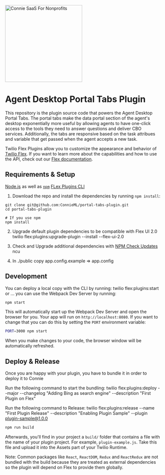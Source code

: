 <a  href="https://www.connieconnect.com">
<img  src="https://i.postimg.cc/MGd7M6Cp/connie-logo-white-thin-deja-Vu-Sans.png"  alt="Connie SaaS For Nonprofits"  width="250"  />
</a>

# Agent Desktop Portal Tabs Plugin
This repository is the plugin source code that powers the Agent Desktop Portal Tabs. The portal tabs make the data portal section of the agent's desktop exponentially more useful by allowing agents to have one-click access to the tools they need to answer questions and deliver CBO services. Additionally, the tabs are responsive based on the task attribues and variable that get passed when the agent accepts a new task. 

Twilio Flex Plugins allow you to customize the appearance and behavior of [Twilio Flex](https://www.twilio.com/flex). If you want to learn more about the capabilities and how to use the API, check out our [Flex documentation](https://www.twilio.com/docs/flex).

## Requirements & Setup

[Node.js](https://nodejs.org) as well as [`npm`](https://npmjs.com)
[FLex Plugins CLI](https://www.twilio.com/docs/flex/developer/plugins/cli/install)


1. Download the repo and install the dependencies by running `npm install`:

``` SSH
git clone git@github.com:ConnieML/portal-tabs-plugin.git
cd portal-tabs-plugin

# If you use npm
npm install
```
2.  Upgrade default plugin dependencies to be compatible with Flex UI 2.0 
    twilio flex:plugins:upgrade-plugin --install --flex-ui-2.0

3. Check and Upgrade additional dependencies with [NPM Check Updates](https://www.npmjs.com/package/npm-check-updates)
    ncu

4. In ./public copy app.config.example => app.config

## Development

You can deploy a local copy with the CLI by running: twilio flex:plugins:start
or ... you can use the Webpack Dev Server by running:

```bash
npm start
```

This will automatically start up the Webpack Dev Server and open the browser for you. Your app will run on `http://localhost:8080`. If you want to change that you can do this by setting the `PORT` environment variable:

```bash
PORT=3000 npm start
```

When you make changes to your code, the browser window will be automatically refreshed.

## Deploy & Release

Once you are happy with your plugin, you have to bundle it in order to deploy it to Connie

Run the following command to start the bundling:
twilio flex:plugins:deploy --major --changelog "Adding Bing as search engine" --description "First Plugin on Flex"

Run the following command to Release:
twilio flex:plugins:release --name "First Plugin Release" --description "Enabling Plugin Sample" --plugin plugin-sample@1.0.0


```bash
npm run build
```

Afterwards, you'll find in your project a `build/` folder that contains a file with the name of your plugin project. For example, `plugin-example.js`. Take this file and upload it into the Assets part of your Twilio Runtime.

Note: Common packages like `React`, `ReactDOM`, `Redux` and `ReactRedux` are not bundled with the build because they are treated as external dependencies so the plugin will depend on Flex to provide them globally.
